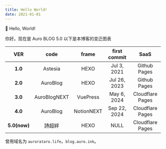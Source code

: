 ```yaml
---
title: Hello World!
date: 2021-01-01
---
```


👏 Hello, World!

<!-- MORE -->

你好。现在是 Auro BLOG 5.0
以下是本博客的变迁图表

|VER|code|frame|first commit|SaaS
|:-:|:-:|:-:|:-:|:-:|
|**1.0**|Astesia|HEXO|Jul 3, 2021|Github Pages|
|**2.0**|AuroBlog|HEXO|Jul 26, 2023|Github Pages|
|**3.0**|AuroBlogNEXT|VuePress|May 6, 2024|Cloudflare Pages|
|**4.0**|AuroBlog|NotionNEXT|Sep 22, 2024|Cloudflare Pages|
|**5.0(now)**|詩超絆|HEXO|NULL|Cloudflare Pages|

曾用域名为 `aurorataro.life`，`blog.auro.ink`。
